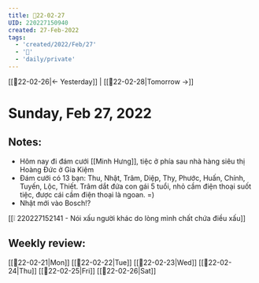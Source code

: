 ```yaml
---
title: 📝22-02-27
UID: 220227150940
created: 27-Feb-2022
tags:
  - 'created/2022/Feb/27'
  - '📅'
  - 'daily/private'
---
```

[[📝22-02-26|<- Yesterday]] | [[📝22-02-28|Tomorrow ->]]
# Sunday, Feb 27, 2022

## Notes:
- Hôm nay đi đám cưới [[Minh Hưng]], tiệc ở phía sau nhà hàng siêu thị Hoàng Đức ở Gia Kiệm
- Đám cưới có 13 bạn: Thu, Nhật, Trâm, Diệp, Thy, Phước, Huấn, Chính, Tuyến, Lộc, Thiết. Trâm dắt đứa con gái 5 tuổi, nhỏ cầm điện thoại suốt tiệc, được cái cầm điện thoại là ngoan. =)
- Nhật mới vào Bosch!?

[[❕ 220227152141 - Nói xấu người khác do lòng mình chất chứa điều xấu]]

## Weekly review:
[[📝22-02-21|Mon]]
[[📝22-02-22|Tue]]
[[📝22-02-23|Wed]]
[[📝22-02-24|Thu]]
[[📝22-02-25|Fri]]
[[📝22-02-26|Sat]]
